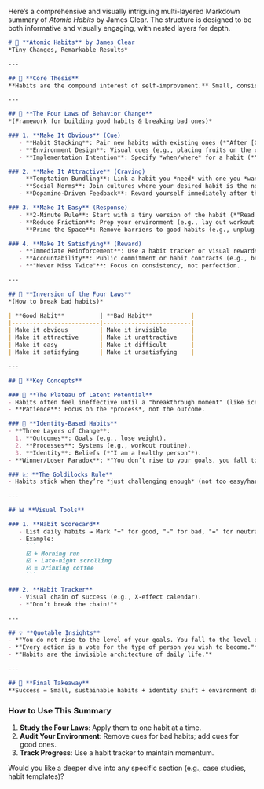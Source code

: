 Here’s a comprehensive and visually intriguing multi-layered Markdown summary of *Atomic Habits* by James Clear. The structure is designed to be both informative and visually engaging, with nested layers for depth.

```markdown
# 🌱 **Atomic Habits** by James Clear  
*Tiny Changes, Remarkable Results*  

---

## 📖 **Core Thesis**  
**Habits are the compound interest of self-improvement.** Small, consistent changes (1% better daily) lead to significant long-term results.  

---

## 🧩 **The Four Laws of Behavior Change**  
*(Framework for building good habits & breaking bad ones)*  

### 1. **Make It Obvious** (Cue)  
   - **Habit Stacking**: Pair new habits with existing ones (*"After [CURRENT HABIT], I will [NEW HABIT]"*).  
   - **Environment Design**: Visual cues (e.g., placing fruits on the counter) trigger actions.  
   - **Implementation Intention**: Specify *when/where* for a habit (*"I will [BEHAVIOR] at [TIME] in [LOCATION]"*).  

### 2. **Make It Attractive** (Craving)  
   - **Temptation Bundling**: Link a habit you *need* with one you *want* (e.g., watch Netflix while cycling).  
   - **Social Norms**: Join cultures where your desired habit is the norm (e.g., runners’ clubs).  
   - **Dopamine-Driven Feedback**: Reward yourself immediately after the habit.  

### 3. **Make It Easy** (Response)  
   - **2-Minute Rule**: Start with a tiny version of the habit (*"Read before bed" → "Read one page"*).  
   - **Reduce Friction**: Prep your environment (e.g., lay out workout clothes the night before).  
   - **Prime the Space**: Remove barriers to good habits (e.g., unplug the TV to reduce screen time).  

### 4. **Make It Satisfying** (Reward)  
   - **Immediate Reinforcement**: Use a habit tracker or visual rewards (e.g., X-effect calendar).  
   - **Accountability**: Public commitment or habit contracts (e.g., bet money on sticking to a habit).  
   - **"Never Miss Twice"**: Focus on consistency, not perfection.  

---

## 🔄 **Inversion of the Four Laws**  
*(How to break bad habits)*  

| **Good Habit**          | **Bad Habit**           |
|-------------------------|-------------------------|
| Make it obvious         | Make it invisible       |
| Make it attractive      | Make it unattractive    |
| Make it easy            | Make it difficult       |
| Make it satisfying      | Make it unsatisfying    |

---

## 🎯 **Key Concepts**  

### 🔬 **The Plateau of Latent Potential**  
- Habits often feel ineffective until a "breakthrough moment" (like ice melting at 32°F).  
- **Patience**: Focus on the *process*, not the outcome.  

### 🧠 **Identity-Based Habits**  
- **Three Layers of Change**:  
  1. **Outcomes**: Goals (e.g., lose weight).  
  2. **Processes**: Systems (e.g., workout routine).  
  3. **Identity**: Beliefs (*"I am a healthy person"*).  
- **Winner/Loser Paradox**: *"You don’t rise to your goals, you fall to your systems."*  

### 📈 **The Goldilocks Rule**  
- Habits stick when they’re *just challenging enough* (not too easy/hard).  

---

## 📊 **Visual Tools**  

### 1. **Habit Scorecard**  
   - List daily habits → Mark "+" for good, "-" for bad, "=" for neutral.  
   - Example:  
     ```
     ☑️ + Morning run  
     ☑️ - Late-night scrolling  
     ☑️ = Drinking coffee  
     ```  

### 2. **Habit Tracker**  
   - Visual chain of success (e.g., X-effect calendar).  
   - *"Don’t break the chain!"*  

---

## 💡 **Quotable Insights**  
- *"You do not rise to the level of your goals. You fall to the level of your systems."*  
- *"Every action is a vote for the type of person you wish to become."*  
- *"Habits are the invisible architecture of daily life."*  

---

## 🌟 **Final Takeaway**  
**Success = Small, sustainable habits + identity shift + environment design.**  

```

### **How to Use This Summary**  
1. **Study the Four Laws**: Apply them to one habit at a time.  
2. **Audit Your Environment**: Remove cues for bad habits; add cues for good ones.  
3. **Track Progress**: Use a habit tracker to maintain momentum.  

Would you like a deeper dive into any specific section (e.g., case studies, habit templates)?
